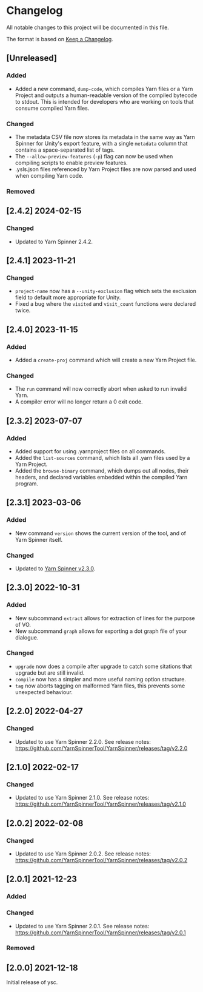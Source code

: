 # Changelog

All notable changes to this project will be documented in this file.

The format is based on [Keep a Changelog](https://keepachangelog.com/en/1.0.0/).

## [Unreleased]

### Added

- Added a new command, `dump-code`, which compiles Yarn files or a Yarn Project and outputs a human-readable version of the compiled bytecode to stdout. This is intended for developers who are working on tools that consume compiled Yarn files.

### Changed

- The metadata CSV file now stores its metadata in the same way as Yarn Spinner for Unity's export feature, with a single `metadata` column that contains a space-separated list of tags.
- The `--allow-preview-features` (`-p`) flag can now be used when compiling scripts to enable preview features.
- .ysls.json files referenced by Yarn Project files are now parsed and used when compiling Yarn code.

### Removed

## [2.4.2] 2024-02-15

### Changed

- Updated to Yarn Spinner 2.4.2.

## [2.4.1] 2023-11-21

### Changed

- `project-name` now has a `--unity-exclusion` flag which sets the exclusion field to default more appropriate for Unity.
- Fixed a bug where the `visited` and `visit_count` functions were declared twice.

## [2.4.0] 2023-11-15

### Added

- Added a `create-proj` command which will create a new Yarn Project file.

### Changed

- The `run` command will now correctly abort when asked to run invalid Yarn.
- A compiler error will no longer return a 0 exit code.

## [2.3.2] 2023-07-07

### Added

- Added support for using .yarnproject files on all commands.
- Added the `list-sources` command, which lists all .yarn files used by a Yarn Project.
- Added the `browse-binary` command, which dumps out all nodes, their headers, and declared variables embedded within the compiled Yarn program. 

## [2.3.1] 2023-03-06

### Added

- New command `version` shows the current version of the tool, and of Yarn Spinner itself.

### Changed

- Updated to [Yarn Spinner v2.3.0](https://github.com/YarnSpinnerTool/YarnSpinner/releases/tag/v2.3.0).

## [2.3.0] 2022-10-31

### Added

- New subcommand `extract` allows for extraction of lines for the purpose of VO.
- New subcommand `graph` allows for exporting a dot graph file of your dialogue.

### Changed

- `upgrade` now does a compile after upgrade to catch some sitations that upgrade but are still invalid.
- `compile` now has a simpler and more useful naming option structure.
- `tag` now aborts tagging on malformed Yarn files, this prevents some unexpected behaviour.

## [2.2.0] 2022-04-27

### Changed

- Updated to use Yarn Spinner 2.2.0. See release notes: https://github.com/YarnSpinnerTool/YarnSpinner/releases/tag/v2.2.0

## [2.1.0] 2022-02-17

### Changed

- Updated to use Yarn Spinner 2.1.0. See release notes: https://github.com/YarnSpinnerTool/YarnSpinner/releases/tag/v2.1.0

## [2.0.2] 2022-02-08

### Changed

- Updated to use Yarn Spinner 2.0.2. See release notes: https://github.com/YarnSpinnerTool/YarnSpinner/releases/tag/v2.0.2

## [2.0.1] 2021-12-23

### Added

### Changed

- Updated to use Yarn Spinner 2.0.1. See release notes: https://github.com/YarnSpinnerTool/YarnSpinner/releases/tag/v2.0.1

### Removed


## [2.0.0] 2021-12-18

Initial release of ysc.
